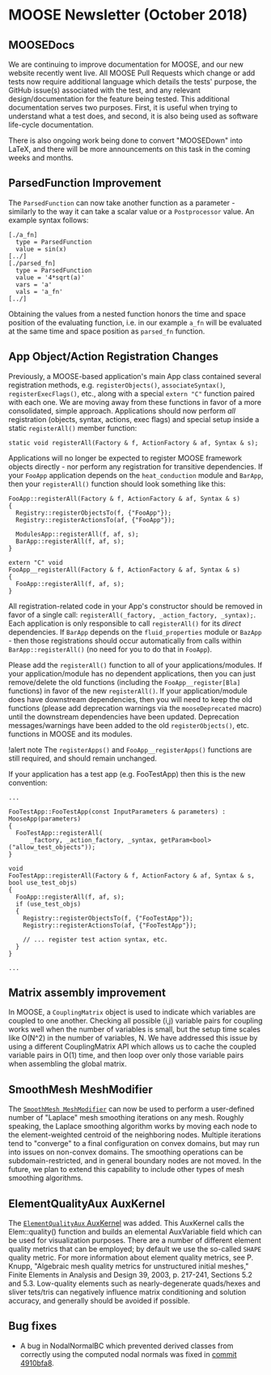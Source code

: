 # MOOSE Newsletter (October 2018)

## MOOSEDocs

We are continuing to improve documentation for MOOSE, and our new
website recently went live.  All MOOSE Pull Requests which change or
add tests now require additional language which details the tests'
purpose, the GitHub issue(s) associated with the test, and any relevant
design/documentation for the feature being tested.  This additional
documentation serves two purposes. First, it is useful when trying to
understand what a test does, and second, it is also being used as
software life-cycle documentation.

There is also ongoing work being done to convert "MOOSEDown" into LaTeX, and there will be
more announcements on this task in the coming weeks and months.

## ParsedFunction Improvement

The `ParsedFunction` can now take another function as a parameter - similarly to the way it can take
a scalar value or a `Postprocessor` value. An example syntax follows:

```
[./a_fn]
  type = ParsedFunction
  value = sin(x)
[../]
[./parsed_fn]
  type = ParsedFunction
  value = '4*sqrt(a)'
  vars = 'a'
  vals = 'a_fn'
[../]
```

Obtaining the values from a nested function honors the time and space position of the evaluating
function, i.e. in our example `a_fn` will be evaluated at the same time and space position as
`parsed_fn` function.

## App Object/Action Registration Changes

Previously, a MOOSE-based application's main App class contained several registration methods,
e.g. `registerObjects()`, `associateSyntax()`, `registerExecFlags()`, etc., along with a special `extern "C"`
function paired with each one.  We are moving away from these functions in favor of a more
consolidated, simple approach.  Applications should now perform *all* registration (objects,
syntax, actions, exec flags) and special setup inside a static `registerAll()` member function:

```
static void registerAll(Factory & f, ActionFactory & af, Syntax & s);
```

Applications will no longer be expected to register MOOSE framework objects directly - nor perform
any registration for transitive dependencies.  If your `FooApp` application depends on the
`heat_conduction` module and `BarApp`, then your `registerAll()` function should look something like this:

```
FooApp::registerAll(Factory & f, ActionFactory & af, Syntax & s)
{
  Registry::registerObjectsTo(f, {"FooApp"});
  Registry::registerActionsTo(af, {"FooApp"});

  ModulesApp::registerAll(f, af, s);
  BarApp::registerAll(f, af, s);
}

extern "C" void
FooApp__registerAll(Factory & f, ActionFactory & af, Syntax & s)
{
  FooApp::registerAll(f, af, s);
}
```

All registration-related code in your App's constructor should be removed in favor of a single
call: `registerAll(_factory, _action_factory, _syntax);`.  Each application is only responsible to
call `registerAll()` for its *direct* dependencies.  If `BarApp` depends on the `fluid_properties` module
or `BazApp` - then those registrations should occur automatically from calls within
`BarApp::registerAll()` (no need for you to do that in `FooApp`).

Please add the `registerAll()` function to all of your applications/modules.  If your
application/module has no dependent applications, then you can just remove/delete
the old functions (including the `FooApp__register[Bla]` functions) in favor of the new `registerAll()`.
If your application/module does have downstream dependencies, then you will need to keep the old
functions (please add deprecation warnings via the `mooseDeprecated` macro) until the downstream
dependencies have been updated.  Deprecation messages/warnings have been added to the old
`registerObjects()`, etc. functions in MOOSE and its modules.

!alert note
The `registerApps()` and `FooApp__registerApps()` functions are still required, and should remain unchanged.

If your application has a test app (e.g. FooTestApp) then this is the new convention:


```
...

FooTestApp::FooTestApp(const InputParameters & parameters) : MooseApp(parameters)
{
  FooTestApp::registerAll(
      _factory, _action_factory, _syntax, getParam<bool>("allow_test_objects"));
}

void
FooTestApp::registerAll(Factory & f, ActionFactory & af, Syntax & s, bool use_test_objs)
{
  FooApp::registerAll(f, af, s);
  if (use_test_objs)
  {
    Registry::registerObjectsTo(f, {"FooTestApp"});
    Registry::registerActionsTo(af, {"FooTestApp"});

    // ... register test action syntax, etc.
  }
}

...
```

## Matrix assembly improvement

In MOOSE, a `CouplingMatrix` object is used to indicate which variables
are coupled to one another.  Checking all possible (i,j) variable
pairs for coupling works well when the number of variables is small,
but the setup time scales like O(N^2) in the number of variables, N.
We have addressed this issue by using a different CouplingMatrix API
which allows us to cache the coupled variable pairs in O(1) time, and
then loop over only those variable pairs when assembling the global
matrix.


## SmoothMesh MeshModifier

The [`SmoothMesh MeshModifier`](http://www.mooseframework.org/source/meshmodifiers/SmoothMesh.html) can
now be used to perform a user-defined number of "Laplace" mesh
smoothing iterations on any mesh. Roughly speaking, the Laplace
smoothing algorithm works by moving each node to the element-weighted
centroid of the neighboring nodes. Multiple iterations tend to
"converge" to a final configuration on convex domains, but may run
into issues on non-convex domains.  The smoothing operations can be
subdomain-restricted, and in general boundary nodes are not moved. In
the future, we plan to extend this capability to include other types
of mesh smoothing algorithms.


## ElementQualityAux AuxKernel

The [`ElementQualityAux` AuxKernel](http://www.mooseframework.org/source/auxkernels/ElementQualityAux.html)
was added. This AuxKernel calls the Elem::quality() function and
builds an elemental AuxVariable field which can be used for
visualization purposes. There are a number of different element
quality metrics that can be employed; by default we use the so-called
`SHAPE` quality metric. For more information about element quality
metrics, see P. Knupp, "Algebraic mesh quality metrics for
unstructured initial meshes," Finite Elements in Analysis and Design
39, 2003, p. 217-241, Sections 5.2 and 5.3. Low-quality elements such
as nearly-degenerate quads/hexes and sliver tets/tris can negatively
influence matrix conditioning and solution accuracy, and generally
should be avoided if possible.


## Bug fixes

- A bug in NodalNormalBC which prevented derived classes from
  correctly using the computed nodal normals was fixed in
  [commit 4910bfa8](https://github.com/idaholab/moose/commit/4910bfa8a8a8cc033985dfcbf8126a9425f49a28).
